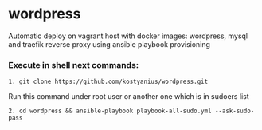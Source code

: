 # wordpress
Automatic deploy on vagrant host with docker images: wordpress, mysql and traefik reverse proxy using ansible playbook provisioning

### Execute in shell next commands:
```
1. git clone https://github.com/kostyanius/wordpress.git             
```
Run this command under root user or another one which is in sudoers list
```
2. cd wordpress && ansible-playbook playbook-all-sudo.yml --ask-sudo-pass        		 
```
